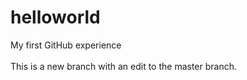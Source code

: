 # helloworld
My first GitHub experience<br>
</br>This is a new branch with an edit to the master branch.
